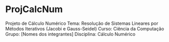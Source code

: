 # ProjCalcNum
Projeto de Cálculo Numérico Tema: Resolução de Sistemas Lineares por Métodos Iterativos (Jacobi e Gauss-Seidel)  Curso: Ciência da Computação  Grupo: [Nomes dos integrantes]  Disciplina: Cálculo Numérico
